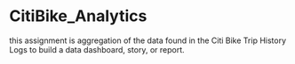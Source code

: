 # CitiBike_Analytics
this assignment is aggregation of the data found in the Citi Bike Trip History Logs 
to build a data dashboard, story, or report.  